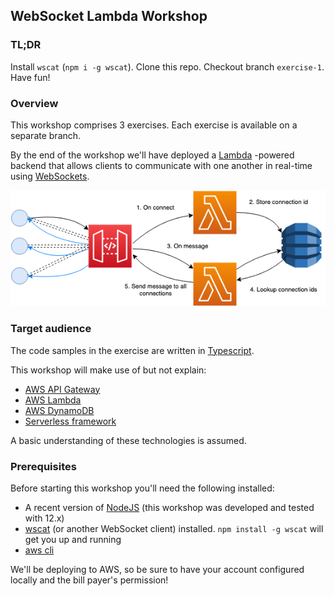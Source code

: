 ## WebSocket Lambda Workshop

### TL;DR

Install `wscat` (`npm i -g wscat`). Clone this repo. Checkout branch `exercise-1`. Have fun!

### Overview

This workshop comprises 3 exercises. Each exercise is available on a separate branch.

By the end of the workshop we'll have deployed a [Lambda](https://aws.amazon.com/lambda/) -powered backend that allows clients to communicate with one another in real-time using [WebSockets](https://en.wikipedia.org/wiki/WebSocket).  

![Workshop diagram](workshop-diagram.png)

### Target audience

The code samples in the exercise are written in [Typescript](https://www.typescriptlang.org/).

This workshop will make use of but not explain:

 * [AWS API Gateway](https://aws.amazon.com/api-gateway/)
 * [AWS Lambda](https://aws.amazon.com/lambda/)
 * [AWS DynamoDB](https://aws.amazon.com/dynamodb/)
 * [Serverless framework](https://www.serverless.com/)
 
A basic understanding of these technologies is assumed.

### Prerequisites

Before starting this workshop you'll need the following installed:

 * A recent version of [NodeJS](https://nodejs.org/en/) (this workshop was developed and tested with 12.x)
 * [wscat](https://www.npmjs.com/package/wscat) (or another WebSocket client) installed. `npm install -g wscat` will get you up and running
 * [aws cli](https://aws.amazon.com/cli/)
 
We'll be deploying to AWS, so be sure to have your account configured locally and the bill payer's permission!